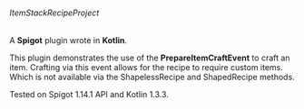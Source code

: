 ###### ItemStackRecipeProject

A **Spigot** plugin wrote in **Kotlin**.

This plugin demonstrates the use of the **PrepareItemCraftEvent** to craft an item.  Crafting via this event allows for 
the recipe to require custom items.  Which is not available via the ShapelessRecipe and ShapedRecipe methods.

Tested on Spigot 1.14.1 API and Kotlin 1.3.3.

